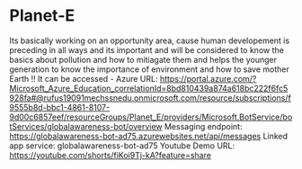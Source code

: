 # Planet-E
Its basically working on an opportunity area, cause human developement is preceding in all ways and its important and will be considered to know the basics about pollution and how to mitiagate them and helps the younger generation to know the importance of environment and how to save mother Earth !!
It can be accessed - Azure URL: https://portal.azure.com/?Microsoft_Azure_Education_correlationId=8bd810439a874a618bc222f6fc5928fa#@rufus19091mechssnedu.onmicrosoft.com/resource/subscriptions/f9555b8d-bbc1-4861-8107-9d00c6857eef/resourceGroups/Planet_E/providers/Microsoft.BotService/botServices/globalawareness-bot/overview
Messaging endpoint: https://globalawareness-bot-ad75.azurewebsites.net/api/messages
Linked app service: globalawareness-bot-ad75
Youtube Demo URL: https://youtube.com/shorts/fiKoi9Tj-kA?feature=share
